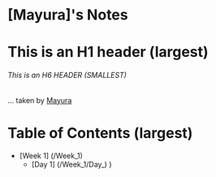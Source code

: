 # [Mayura]'s Notes
# This is an H1 header (largest)
###### This is an H6 HEADER (SMALLEST)

... taken by [Mayura](https://github.com/Path-may1/lighthouse-web-notes/commit/c4f2d0ac6c418b697155e6237d5f9ab9093e8ffa)

# Table of Contents (largest)
* [Week 1] (/Week_1)
  * [Day 1] (/Week_1/Day_)
)
